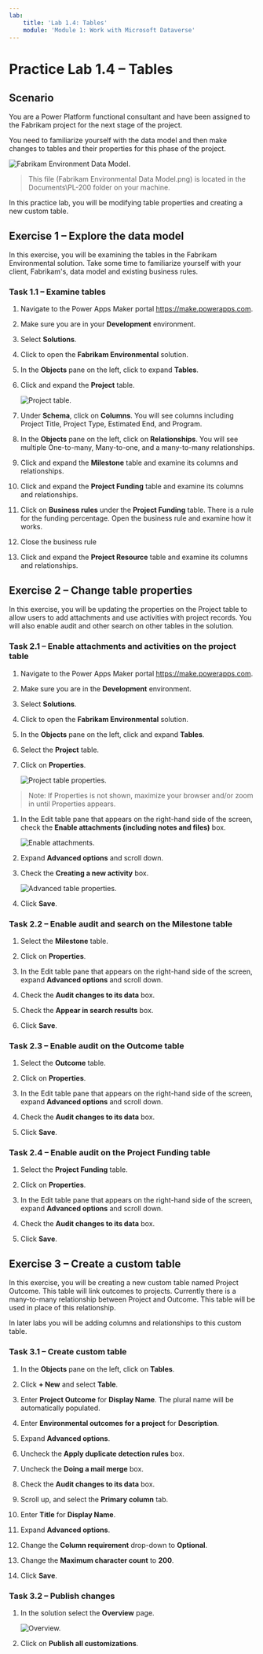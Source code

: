 ```yaml
---
lab:
    title: 'Lab 1.4: Tables'
    module: 'Module 1: Work with Microsoft Dataverse'
---
```


# Practice Lab 1.4 – Tables

## Scenario

You are a Power Platform functional consultant and have been assigned to the Fabrikam project for the next stage of the project.

You need to familiarize yourself with the data model and then make changes to tables and their properties for this phase of the project.

![Fabrikam Environment Data Model.](../media/Fabrikam_Environmental_ERD.png)
> This file (Fabrikam Environmental Data Model.png) is located in the Documents\PL-200 folder on your machine.

In this practice lab, you will be modifying table properties and creating a new custom table.

## Exercise 1 – Explore the data model

In this exercise, you will be examining the tables in the Fabrikam Environmental solution. Take some time to familiarize yourself with your client, Fabrikam's, data model and existing business rules. 

### Task 1.1 – Examine tables

1. Navigate to the Power Apps Maker portal <https://make.powerapps.com>.

1. Make sure you are in your **Development** environment.

1. Select **Solutions**.

1. Click to open the **Fabrikam Environmental** solution.

1. In the **Objects** pane on the left, click to expand **Tables**.

1. Click and expand the **Project** table.

    ![Project table.](../media/project_table.png)

1. Under **Schema**, click on **Columns**. You will see columns including Project Title, Project Type, Estimated End, and Program.

1. In the **Objects** pane on the left, click on **Relationships**. You will see multiple One-to-many, Many-to-one, and a many-to-many relationships.

1. Click and expand the **Milestone** table and examine its columns and relationships.

1. Click and expand the **Project Funding** table and examine its columns and relationships.

1. Click on **Business rules** under the **Project Funding** table. There is a rule for the funding percentage. Open the business rule and examine how it works. 

1. Close the business rule

1. Click and expand the **Project Resource** table and examine its columns and relationships.

## Exercise 2 – Change table properties

In this exercise, you will be updating the properties on the Project table to allow users to add attachments and use activities with project records. You will also enable audit and other search on other tables in the solution.

### Task 2.1 – Enable attachments and activities on the project table

1. Navigate to the Power Apps Maker portal <https://make.powerapps.com>.

1. Make sure you are in the **Development** environment.

1. Select **Solutions**.

1. Click to open the **Fabrikam Environmental** solution.

1. In the **Objects** pane on the left, click and expand **Tables**.

1. Select the **Project** table.

1. Click on **Properties**.

    ![Project table properties.](../media/table-properties.png)

> Note: If Properties is not shown, maximize your browser and/or zoom in until Properties appears.

1. In the Edit table pane that appears on the right-hand side of the screen, check the **Enable attachments (including notes and files)** box.

    ![Enable attachments.](../media/enable-attachments.png)

1. Expand **Advanced options** and scroll down.

1. Check the **Creating a new activity** box.

    ![Advanced table properties.](../media/advanced-table-properties.png)

1. Click **Save**.

### Task 2.2 – Enable audit and search on the Milestone table

1. Select the **Milestone** table.

1. Click on **Properties**.

1. In the Edit table pane that appears on the right-hand side of the screen, expand **Advanced options** and scroll down.

1. Check the **Audit changes to its data** box.

1. Check the **Appear in search results** box.

1. Click **Save**.

### Task 2.3 – Enable audit on the Outcome table

1. Select the **Outcome** table.

1. Click on **Properties**.

1. In the Edit table pane that appears on the right-hand side of the screen, expand **Advanced options** and scroll down.

1. Check the **Audit changes to its data** box.

1. Click **Save**.

### Task 2.4 – Enable audit on the Project Funding table

1. Select the **Project Funding** table.

1. Click on **Properties**.

1. In the Edit table pane that appears on the right-hand side of the screen, expand **Advanced options** and scroll down.

1. Check the **Audit changes to its data** box.

1. Click **Save**.

## Exercise 3 – Create a custom table

In this exercise, you will be creating a new custom table named Project Outcome. This table will link outcomes to projects. Currently there is a many-to-many relationship between Project and Outcome. This table will be used in place of this relationship.

In later labs you will be adding columns and relationships to this custom table.

### Task 3.1 – Create custom table

1. In the **Objects** pane on the left, click on **Tables**.

1. Click **+ New** and select **Table**.

1. Enter **Project Outcome** for **Display Name**. The plural name will be automatically populated.

1. Enter **Environmental outcomes for a project** for **Description**.

1. Expand **Advanced options**.

1. Uncheck the **Apply duplicate detection rules** box.

1. Uncheck the **Doing a mail merge** box.

1. Check the **Audit changes to its data** box.

1. Scroll up, and select the **Primary column** tab.

1. Enter **Title** for **Display Name**.

1. Expand **Advanced options**.

1. Change the **Column requirement** drop-down to **Optional**.

1. Change the **Maximum character count** to **200**.

1. Click **Save**.

### Task 3.2 – Publish changes

1. In the solution select the **Overview** page.

    ![Overview.](../media/solution-overview.png)

1. Click on **Publish all customizations**.
